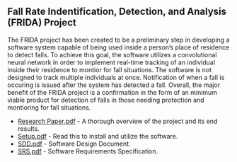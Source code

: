 ## Fall Rate Indentification, Detection, and Analysis (FRIDA) Project 
The FRIDA project has been created to be a preliminary step in developing a software system capable of being used inside a person’s place of residence to detect falls. To achieve this goal, the software utilizes a convolutional neural network in order to implement real-time tracking of an individual inside their residence to montior for fall situations. The software is not designed to track multiple individuals at once. Notification of when a fall is occuring is issued after the system has detected a fall. Overall, the major benefit of the FRIDA project is a confirmation in the form of an minimum viable product for detection of falls in those needing protection and montioring for fall situations.
* [Research Paper.pdf](Research%20Paper.pdf) - A thorough overview of the project and its end results. 
* [Setup.pdf](Setup.pdf) - Read this to install and utilize the software.
* [SDD.pdf](SDD.pdf) - Software Design Document.
* [SRS.pdf](SRS.pdf) - Software Requirements Specification.
